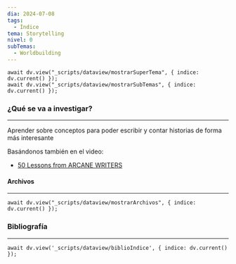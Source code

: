 ```yaml
---
dia: 2024-07-08
tags:
  - Índice
tema: Storytelling
nivel: 0
subTemas:
  - Worldbuilding
---
```

```dataviewjs
await dv.view("_scripts/dataview/mostrarSuperTema", { indice: dv.current() });
await dv.view("_scripts/dataview/mostrarSubTemas", { indice: dv.current() });
```
### ¿Qué se va a investigar?
---
Aprender sobre conceptos para poder escribir y contar historias de forma más interesante

Basándonos también en el video:
* [50 Lessons from ARCANE WRITERS](https://www.youtube.com/watch?v=dcjB2DU5MdU)


#### Archivos
---
```dataviewjs
await dv.view("_scripts/dataview/mostrarArchivos", { indice: dv.current() });
```


### Bibliografía
---
```dataviewjs
await dv.view('_scripts/dataview/biblioIndice', { indice: dv.current() });
```